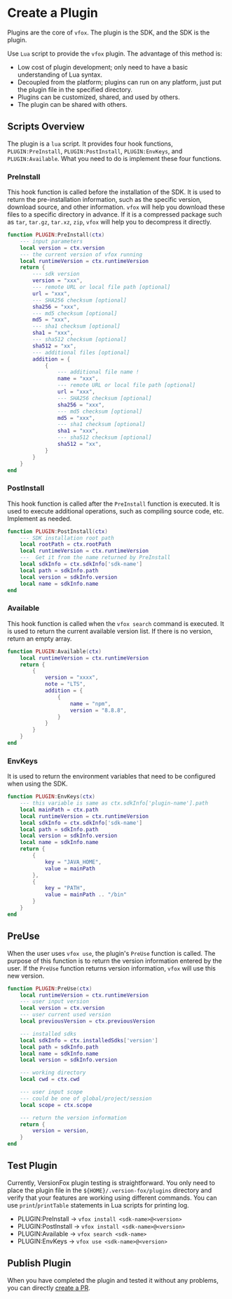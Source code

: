 # Create a Plugin

Plugins are the core of `vfox`. The plugin is the SDK, and the SDK is the plugin.

Use `Lua` script to provide the `vfox` plugin. The advantage of this method is:

- Low cost of plugin development; only need to have a basic understanding of Lua syntax.
- Decoupled from the platform; plugins can run on any platform, just put the plugin file in the specified directory.
- Plugins can be customized, shared, and used by others.
- The plugin can be shared with others.

## Scripts Overview

The plugin is a `lua` script. It provides four hook
functions, `PLUGIN:PreInstall`, `PLUGIN:PostInstall`, `PLUGIN:EnvKeys`, and `PLUGIN:Available`. What you need to do is
implement these four functions.

### PreInstall

This hook function is called before the installation of the SDK. It is used to return the pre-installation information,
such as
the specific version, download source, and other information. `vfox` will help you download these files to a specific
directory
in advance. If it is a compressed package such as `tar`, `tar.gz`, `tar.xz`, `zip`, `vfox` will help you to decompress
it directly.

```lua
function PLUGIN:PreInstall(ctx)
    --- input parameters
    local version = ctx.version
    --- the current version of vfox running
    local runtimeVersion = ctx.runtimeVersion
    return {
        --- sdk version
        version = "xxx",
        --- remote URL or local file path [optional]
        url = "xxx",
        --- SHA256 checksum [optional]
        sha256 = "xxx",
        --- md5 checksum [optional]
        md5 = "xxx",
        --- sha1 checksum [optional]
        sha1 = "xxx",
        --- sha512 checksum [optional]
        sha512 = "xx",
        --- additional files [optional]
        addition = {
            {
                --- additional file name !
                name = "xxx",
                --- remote URL or local file path [optional]
                url = "xxx",
                --- SHA256 checksum [optional]
                sha256 = "xxx",
                --- md5 checksum [optional]
                md5 = "xxx",
                --- sha1 checksum [optional]
                sha1 = "xxx",
                --- sha512 checksum [optional]
                sha512 = "xx",
            }
        }
    }
end
```

### PostInstall

This hook function is called after the `PreInstall` function is executed. It is used to execute additional operations,
such
as compiling source code, etc. Implement as needed.

```lua
function PLUGIN:PostInstall(ctx)
    --- SDK installation root path
    local rootPath = ctx.rootPath
    local runtimeVersion = ctx.runtimeVersion
    ---  Get it from the name returned by PreInstall
    local sdkInfo = ctx.sdkInfo['sdk-name']
    local path = sdkInfo.path
    local version = sdkInfo.version
    local name = sdkInfo.name
end
```

### Available

This hook function is called when the `vfox search` command is executed. It is used to return the current available
version
list. If there is no version, return an empty array.

```lua
function PLUGIN:Available(ctx)
    local runtimeVersion = ctx.runtimeVersion
    return {
        {
            version = "xxxx",
            note = "LTS",
            addition = {
                {
                    name = "npm",
                    version = "8.8.8",
                }
            }
        }
    }
end
```

### EnvKeys

It is used to return the environment variables that need to be configured when using the SDK.

```lua
function PLUGIN:EnvKeys(ctx)
    --- this variable is same as ctx.sdkInfo['plugin-name'].path
    local mainPath = ctx.path
    local runtimeVersion = ctx.runtimeVersion
    local sdkInfo = ctx.sdkInfo['sdk-name']
    local path = sdkInfo.path
    local version = sdkInfo.version
    local name = sdkInfo.name
    return {
        {
            key = "JAVA_HOME",
            value = mainPath
        },
        {
            key = "PATH",
            value = mainPath .. "/bin"
        }
    }
end
```

## PreUse

When the user uses `vfox use`, the plugin's `PreUse` function is called. The purpose of this function is to return the
version information entered by the user. If the `PreUse` function returns version information, `vfox` will use this new
version.

```lua
function PLUGIN:PreUse(ctx)
    local runtimeVersion = ctx.runtimeVersion
    --- user input version
    local version = ctx.version
    --- user current used version
    local previousVersion = ctx.previousVersion

    --- installed sdks
    local sdkInfo = ctx.installedSdks['version']
    local path = sdkInfo.path
    local name = sdkInfo.name
    local version = sdkInfo.version

    --- working directory
    local cwd = ctx.cwd

    --- user input scope
    --- could be one of global/project/session
    local scope = ctx.scope

    --- return the version information
    return {
        version = version,
    }
end
```

## Test Plugin

Currently, VersionFox plugin testing is straightforward. You only need to place the plugin file in the
`${HOME}/.version-fox/plugins` directory and verify that your features are working using different commands. You can use
`print`/`printTable` statements in Lua scripts for printing log.

- PLUGIN:PreInstall -> `vfox install <sdk-name>@<version>`
- PLUGIN:PostInstall -> `vfox install <sdk-name>@<version>`
- PLUGIN:Available -> `vfox search <sdk-name>`
- PLUGIN:EnvKeys -> `vfox use <sdk-name>@<version>`

## Publish Plugin

When you have completed the plugin and tested it without any problems, you can
directly [create a PR](https://github.com/version-fox/version-fox-plugins/pulls).
